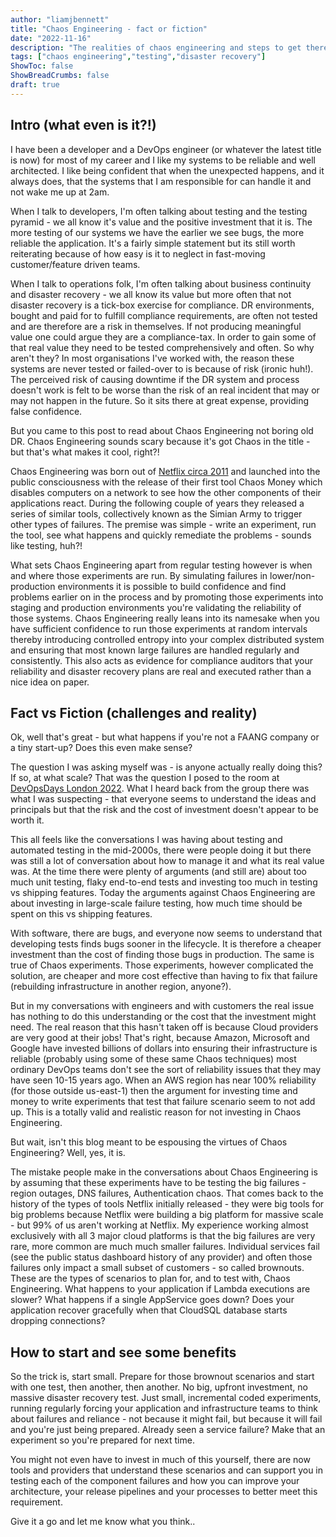 ```yaml
---
author: "liamjbennett"
title: "Chaos Engineering - fact or fiction"
date: "2022-11-16"
description: "The realities of chaos engineering and steps to get there"
tags: ["chaos engineering","testing","disaster recovery"]
ShowToc: false
ShowBreadCrumbs: false
draft: true
---
```


## Intro (what even is it?!)
I have been a developer and a DevOps engineer (or whatever the latest title is now) for most of my career and I like my systems to be reliable and well architected. I like being confident that when the unexpected happens, and it always does, that the systems that I am responsible for can handle it and not wake me up at 2am. 

When I talk to developers, I'm often talking about testing and the testing pyramid - we all know it's value and the positive investment that it is. The more testing of our systems we have the earlier we see bugs, the more reliable the application. It's a fairly simple statement but its still worth reiterating because of how easy is it to neglect in fast-moving customer/feature driven teams.

When I talk to operations folk, I'm often talking about business continuity and disaster recovery - we all know its value but more often that not disaster recovery is a tick-box exercise for compliance. DR environments, bought and paid for to fulfill compliance requirements, are often not tested and are therefore are a risk in themselves. If not producing meaningful value one could argue they are a compliance-tax. In order to gain some of that real value they need to be tested comprehensively and often. So why aren't they? In most organisations I've worked with, the reason these systems are never tested or failed-over to is because of risk (ironic huh!). The perceived risk of causing downtime if the DR system and process doesn't work is felt to be worse than the risk of an real incident that may or may not happen in the future. So it sits there at great expense, providing false confidence.

But you came to this post to read about Chaos Engineering not boring old DR. Chaos Engineering sounds scary because it's got Chaos in the title - but that's what makes it cool, right?!

Chaos Engineering was born out of [Netflix circa 2011](https://netflixtechblog.com/the-netflix-simian-army-16e57fbab116) and launched into the public consciousness with the release of their first tool Chaos Money which disables computers on a network to see how the other components of their applications react. During the following couple of years they released a series of similar tools, collectively known as the Simian Army to trigger other types of failures. The premise was simple - write an experiment, run the tool, see what happens and quickly remediate the problems - sounds like testing, huh?! 

What sets Chaos Engineering apart from regular testing however is when and where those experiments are run. By simulating failures in lower/non-production environments it is possible to build confidence and find problems earlier on in the process and by promoting those experiments into staging and production environments you're validating the reliability of those systems. Chaos Engineering really leans into its namesake when you have sufficient confidence to run those experiments at random intervals thereby introducing controlled entropy into your complex distributed system and ensuring that most known large failures are handled regularly and consistently. This also acts as evidence for compliance auditors that your reliability and disaster recovery plans are real and executed rather than a nice idea on paper.

## Fact vs Fiction (challenges and reality)

Ok, well that's great - but what happens if you're not a FAANG company or a tiny start-up? Does this even make sense? 

The question I was asking myself was - is anyone actually really doing this? If so, at what scale? That was the question I posed to the room at [DevOpsDays London 2022](https://devopsdays.org/events/2022-london/welcome/). What I heard back from the group there was what I was suspecting - that everyone seems to understand the ideas and principals but that the risk and the cost of investment doesn't appear to be worth it.

This all feels like the conversations I was having about testing and automated testing in the mid-2000s, there were people doing it but there was still a lot of conversation about how to manage it and what its real value was. At the time there were plenty of arguments (and still are) about too much unit testing, flaky end-to-end tests and investing too much in testing vs shipping features. Today the arguments against Chaos Engineering are about investing in large-scale failure testing, how much time should be spent on this vs shipping features.

With software, there are bugs, and everyone now seems to understand that developing tests finds bugs sooner in the lifecycle. It is therefore a cheaper investment than the cost of finding those bugs in production. The same is true of Chaos experiments. Those experiments, however complicated the solution, are cheaper and more cost effective than having to fix that failure (rebuilding infrastructure in another region, anyone?).

But in my conversations with engineers and with customers the real issue has nothing to do this understanding or the cost that the investment might need. The real reason that this hasn't taken off is because Cloud providers are very good at their jobs! That's right, because Amazon, Microsoft and Google have invested billions of dollars into ensuring their infrastructure is reliable (probably using some of these same Chaos techniques) most ordinary DevOps teams don't see the sort of reliability issues that they may have seen 10-15 years ago. When an AWS region has near 100% reliability (for those outside us-east-1) then the argument for investing time and money to write experiments that test that failure scenario seem to not add up. This is a totally valid and realistic reason for not investing in Chaos Engineering.

But wait, isn't this blog meant to be espousing the virtues of Chaos Engineering? Well, yes, it is. 

The mistake people make in the conversations about Chaos Engineering is by assuming that these experiments have to be testing the big failures - region outages, DNS failures, Authentication chaos. That comes back to the history of the types of tools Netflix initially released - they were big tools for big problems because Netflix were building a big platform for massive scale - but 99% of us aren't working at Netflix. My experience working almost exclusively with all 3 major cloud platforms is that the big failures are very rare, more common are much much smaller failures. Individual services fail (see the public status dashboard history of any provider) and often those failures only impact a small subset of customers - so called brownouts. These are the types of scenarios to plan for, and to test with, Chaos Engineering. What happens to your application if Lambda executions are slower? What happens if a single AppService goes down? Does your application recover gracefully when that CloudSQL database starts dropping connections?

## How to start and see some benefits

So the trick is, start small. Prepare for those brownout scenarios and start with one test, then another, then another. No big, upfront investment, no massive disaster recovery test. Just small, incremental coded experiments, running regularly forcing your application and infrastructure teams to think about failures and reliance - not because it might fail, but because it will fail and you're just being prepared. Already seen a service failure? Make that an experiment so you're prepared for next time.

You might not even have to invest in much of this yourself, there are now tools and providers that understand these scenarios and can support you in testing each of the component failures and how you can improve your architecture, your release pipelines and your processes to better meet this requirement.

Give it a go and let me know what you think..
